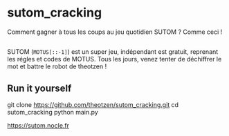 # sutom_cracking
Comment gagner à tous les coups au jeu quotidien SUTOM ? Comme ceci ! 

##
SUTOM (`MOTUS[::-1]`) est un super jeu, indépendant est gratuit, reprenant les régles et codes de MOTUS. Tous les jours, venez tenter de déchiffrer le mot et battre le robot de theotzen ! 


## Run it yourself
git clone https://github.com/theotzen/sutom_cracking.git
cd sutom_cracking
python main.py


https://sutom.nocle.fr
